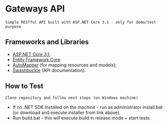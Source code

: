 # Gateways API

    Simple RESTful API built with ASP.NET Core 3.1 - only for demo/test purpose

## Frameworks and Libraries

- [ASP.NET Core 3.1](https://dotnet.microsoft.com/download/dotnet-core/3.1);
- [Entity Framework Core](https://docs.microsoft.com/en-us/ef/core/)
- [AutoMapper](https://automapper.org/) (for mapping resources and models);
- [Swashbuckle](https://github.com/domaindrivendev/Swashbuckle) (API documentation).

## How to Test

    Clone repository and follow next steps (on Windows machine)

- If no .NET SDK installed on the machine - run as administrator install.bat (or download and execute installer from link above).
- Run build.bat - this will execute build in release mode + start tests.
